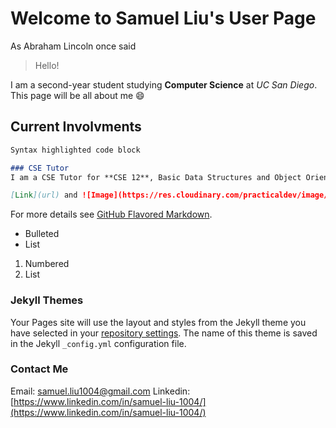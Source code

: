 # Welcome to Samuel Liu's User Page

As Abraham Lincoln once said
> Hello!

I am a second-year student studying **Computer Science** at *UC San Diego*. This page will be all about me :smile:

## Current Involvments

```markdown
Syntax highlighted code block

### CSE Tutor
I am a CSE Tutor for **CSE 12**, Basic Data Structures and Object Oriented Design. 

[Link](url) and ![Image](https://res.cloudinary.com/practicaldev/image/fetch/s--gNp9r0Tx--/c_imagga_scale,f_auto,fl_progressive,h_420,q_auto,w_1000/https://res.cloudinary.com/dbvcampra/image/upload/v1588403699/Webp.net-resizeimage_5_beudao.jpg)
```

For more details see [GitHub Flavored Markdown](https://guides.github.com/features/mastering-markdown/).

- Bulleted
- List

1. Numbered
2. List
### Jekyll Themes

Your Pages site will use the layout and styles from the Jekyll theme you have selected in your [repository settings](https://github.com/samliu000/CSE-110-Lab-1/settings). The name of this theme is saved in the Jekyll `_config.yml` configuration file.

### Contact Me
Email: samuel.liu1004@gmail.com
Linkedin: [https://www.linkedin.com/in/samuel-liu-1004/](https://www.linkedin.com/in/samuel-liu-1004/)
